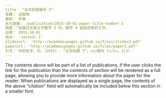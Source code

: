 ```yaml
---
title： “论文标题编号 3”
收藏： 出版物
类别： 手稿
永久链接： /publication/2015-10-01-paper-title-number-3
摘录：“这篇论文是关于数字 3 的。数字 4 留给将来的工作。
日期： 2015-10-01
地点： 'Journal 1'
slidesurl： 'http://academicpages.github.io/files/slides3.pdf'
paperurl： 'http://academicpages.github.io/files/paper3.pdf'
引文：'你的名字，你。（2015）. “论文标题 3”。<i>期刊 1</i>。1(3).'
---
```


The contents above will be part of a list of publications, if the user clicks the link for the publication than the contents of section will be rendered as a full page, allowing you to provide more information about the paper for the reader. When publications are displayed as a single page, the contents of the above "citation" field will automatically be included below this section in a smaller font.
